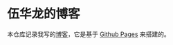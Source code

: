 # 伍华龙的博客

本仓库记录我写的[博客][1]，它是基于 [Github Pages][2] 来搭建的。

  [1]: https://whl1729.github.io/
  [2]: https://docs.github.com/en/pages
